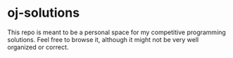 oj-solutions
============

This repo is meant to be a personal space for my competitive programming solutions.
Feel free to browse it, although it might not be very well organized or correct.
